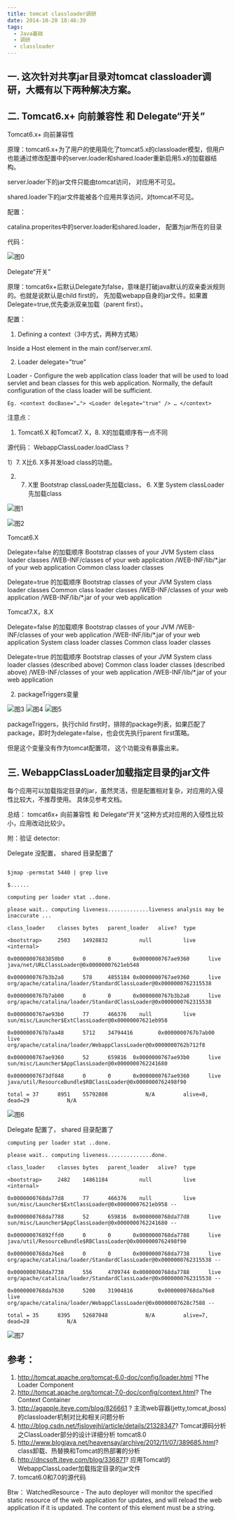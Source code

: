 ```yaml
---
title: tomcat classloader调研
date: 2014-10-28 18:46:39
tags:
  - Java基础
  - 调研
  - classloader
---
```


## 一. 这次针对共享jar目录对tomcat classloader调研，大概有以下两种解决方案。

## 二. Tomcat6.x+ 向前兼容性 和 Delegate“开关”

Tomcat6.x+ 向前兼容性

原理：tomcat6.x+为了用户的使用简化了tomcat5.x的classloader模型，但用户也能通过修改配置中的server.loader和shared.loader重新启用5.x的加载器结构。

server.loader下的jar文件只能由tomcat访问， 对应用不可见。

shared.loader下的jar文件能被各个应用共享访问，对tomcat不可见。

配置：

catalina.properites中的server.loader和shared.loader， 配置为jar所在的目录

代码：

![图0](http://www6v.github.io/www6vHome/tomcatClassloader/tomcat%20classloader_clip_image002.jpg "图0")

Delegate“开关”

原理：tomcat6x+后默认Delegate为false，意味是打破java默认的双亲委派规则的。也就是说默认是child first的， 先加载webapp自身的jar文件。如果置Delegate=true,优先委派双亲加载（parent first）。

配置：

1. Defining a context（3中方式，两种方式略）

Inside a Host element in the main conf/server.xml.

2. Loader delegate="true" 

Loader - Configure the web application class loader that will be used to load servlet and bean classes for this web application. Normally, the default configuration of the class loader will be sufficient.
```
Eg. <context docBase="…"> <Loader delegate="true" /> … </context>
```
注意点：

1. Tomcat6.X 和Tomcat7. X，8. X的加载顺序有一点不同

源代码： WebappClassLoader.loadClass ?

1）7. X比6. X多并发load class的功能。

2) 7. X里 Bootstrap classLoader先加载class， 6. X里 System classLoader先加载class

![图1](http://www6v.github.io/www6vHome/tomcatClassloader/tomcat%20classloader_clip_image004.jpg "图1")

![图2](http://www6v.github.io/www6vHome/tomcatClassloader/tomcat%20classloader_clip_image006.jpg "图2")

Tomcat6.X

Delegate=false 的加载顺序
Bootstrap classes of your JVM
System class loader classes
/WEB-INF/classes of your web application
/WEB-INF/lib/*.jar of your web application
Common class loader classes


Delegate=true 的加载顺序
Bootstrap classes of your JVM
System class loader classes
Common class loader classes
/WEB-INF/classes of your web application
/WEB-INF/lib/*.jar of your web application


Tomcat7.X，8.X

Delegate=false 的加载顺序
Bootstrap classes of your JVM
/WEB-INF/classes of your web application
/WEB-INF/lib/*.jar of your web application
System class loader classes
Common class loader classes


Delegate=true 的加载顺序
Bootstrap classes of your JVM
System class loader classes (described above)
Common class loader classes (described above)
/WEB-INF/classes of your web application
/WEB-INF/lib/*.jar of your web application


2. packageTriggers变量

![图3](http://www6v.github.io/www6vHome/tomcatClassloader/tomcat%20classloader_clip_image008.jpg "图3")
![图4](http://www6v.github.io/www6vHome/tomcatClassloader/tomcat%20classloader_clip_image009.png "图4")
![图5](http://www6v.github.io/www6vHome/tomcatClassloader/tomcat%20classloader_clip_image011.jpg "图5")

packageTriggers，执行child first时，排除的package列表，如果匹配了package，即时为delegate=false，也会优先执行parent first策略。

但是这个变量没有作为tomcat配置项， 这个功能没有暴露出来。

 

## 三. WebappClassLoader加载指定目录的jar文件

每个应用可以加载指定目录的jar，虽然灵活，但是配置相对复杂，对应用的入侵性比较大，不推荐使用。 具体见参考文档。

总结： tomcat6x+ 向前兼容性 和 Delegate“开关”这种方式对应用的入侵性比较小，应用改动比较少。

 

附：验证 detector:

Delegate 没配置， shared 目录配置了
```

$jmap -permstat 5440 | grep live

$......

computing per loader stat ..done.

please wait.. computing liveness.............liveness analysis may be inaccurate ...

class_loader    classes bytes   parent_loader   alive?  type

<bootstrap>     2503    14928832          null          live    <internal>

0x00000007683850b0      0       0       0x0000000767ae9360      live    java/net/URLClassLoader@0x00000007621eb548

0x0000000767b3b2a8      578     4855184 0x0000000767ae9360      live    org/apache/catalina/loader/StandardClassLoader@0x0000000762315538

0x0000000767b7ab00      0       0       0x0000000767b3b2a8      live    org/apache/catalina/loader/StandardClassLoader@0x0000000762315538

0x0000000767ae93b0      77      466376    null          live    sun/misc/Launcher$ExtClassLoader@0x00000007621eb958

0x0000000767b7aa48      5712    34794416        0x0000000767b7ab00      live    org/apache/catalina/loader/WebappClassLoader@0x0000000762b712f8

0x0000000767ae9360      52      659816  0x0000000767ae93b0      live    sun/misc/Launcher$AppClassLoader@0x0000000762241680

0x00000007673df848      0       0       0x0000000767ae9360      live    java/util/ResourceBundle$RBClassLoader@0x0000000762498f90

total = 37      8951    55792808            N/A         alive=8, dead=29            N/A
```
 

![图6](http://www6v.github.io/www6vHome/tomcatClassloader/tomcatClassloader_clip_image002_0000.jpg "图6")


Delegate 配置了， shared 目录配置了
```
computing per loader stat ..done.

please wait.. computing liveness..............done.

class_loader    classes bytes   parent_loader   alive?  type

<bootstrap>     2482    14861184          null          live    <internal>

0x0000000768da77d8      77      466376    null          live    sun/misc/Launcher$ExtClassLoader@0x00000007621eb958 --

0x0000000768da7788      52      659816  0x0000000768da77d8      live    sun/misc/Launcher$AppClassLoader@0x0000000762241680 --

0x000000076892ffd0      0       0       0x0000000768da7788      live    java/util/ResourceBundle$RBClassLoader@0x0000000762498f90

0x0000000768da76e8      0       0       0x0000000768da7738      live    org/apache/catalina/loader/StandardClassLoader@0x0000000762315538 --

0x0000000768da7738      556     4709744 0x0000000768da7788      live    org/apache/catalina/loader/StandardClassLoader@0x0000000762315538 --

0x0000000768da7630      5200    31904816        0x0000000768da76e8      live    org/apache/catalina/loader/WebappClassLoader@0x00000007628c7588 --

total = 35      8395    52687048            N/A         alive=7, dead=28            N/A
```
 
![图7](http://www6v.github.io/www6vHome/tomcatClassloader/tomcatClassloader_clip_image004.jpg "图7")

## 参考： 
1. http://tomcat.apache.org/tomcat-6.0-doc/config/loader.html ?The Loader Component
2. http://tomcat.apache.org/tomcat-7.0-doc/config/context.html? The Context Container
3. http://agapple.iteye.com/blog/826661 ?
主流web容器(jetty,tomcat,jboss)的classloader机制对比和相关问题分析 
4. http://blog.csdn.net/fjslovejhl/article/details/21328347? Tomcat源码分析之ClassLoader部分的设计详细分析 tomcat8.0
5. http://www.blogjava.net/heavensay/archive/2012/11/07/389685.html? class卸载、热替换和Tomcat的热部署的分析 
6. http://dncsoft.iteye.com/blog/336871? 应用Tomcat的WebappClassLoader加载指定目录的jar文件 
7. tomcat6.0和7.0的源代码

 
Btw： WatchedResource - The auto deployer will monitor the specified static resource of the web application for updates, and will reload the web application if it is updated. The content of this element must be a string.

 




